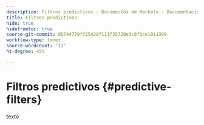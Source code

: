 ```yaml
---
description: Filtros predictivos - Documentos de Marketo - Documentación del producto
title: Filtros predictivos
hide: true
hidefromtoc: true
source-git-commit: db744779ff25428f111f35720e3c8f3ce1011399
workflow-type: tm+mt
source-wordcount: '11'
ht-degree: 45%

---
```


# Filtros predictivos {#predictive-filters}

texto
